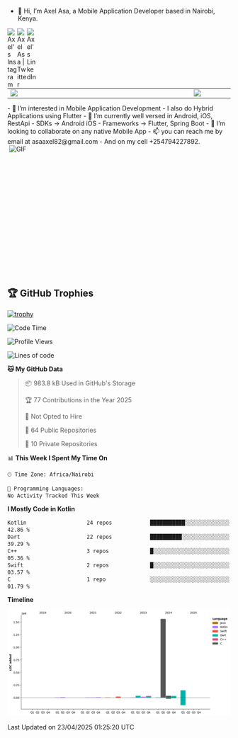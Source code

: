 - 👋 Hi, I’m Axel Asa, a Mobile Application Developer based in Nairobi, Kenya.
<a href="https://www.instagram.com/axelasa/">
  <img align="left" alt="Axel's Instagram" width="22px" src="https://raw.githubusercontent.com/hussainweb/hussainweb/main/icons/instagram.png" />
  <a href="https://twitter.com/AxelAsa2">
  <img align="left" alt="Axel Asa | Twitter" width="22px" src="https://github.com/axelasa/axelasa/assets/30687283/2ab6c0bf-ed70-4a43-9f18-c4e58536c612" />
</a>
<a href="https://www.linkedin.com/in/axel-asa-855203141/">
  <img align="left" alt="Axel's LinkedIn" width="22px" src="https://github.com/axelasa/axelasa/assets/30687283/8743ccf5-19b7-48f4-8224-f4179a837141" />
</a>





<br>
 
<center>
<table>
<tr>
<td><img width="400px" align="left" src="https://github-readme-stats.vercel.app/api?username=axelasa&count_private=true&show_icons=true&theme=dark&layout=compact" /></td>
<td><img width="380px" align="left" src="https://github-readme-stats.vercel.app/api/top-langs/?username=axelasa&hide=html&layout=compact&theme=dark" /></td>
</tr>
</table>
</center>
- 👀 I’m interested in Mobile Application Development
- I also do Hybrid Applications using Flutter
- 🌱 I’m currently well versed in Android, iOS, RestApi
- SDKs -> Android iOS
- Frameworks -> Flutter, Spring Boot
- 💞️ I’m looking to collaborate on any native Mobile App
- 📫 you can reach me by email at asaaxel82@gmail.com 
- And on my cell +254794227892.
 
 <img align="right" alt="GIF" src="https://github.com/abhisheknaiidu/abhisheknaiidu/blob/master/code.gif?raw=true" width="500" height="320" />
  
 ## 🏆 GitHub Trophies
  
 [![trophy](https://github-profile-trophy.vercel.app/?username=axelasa&theme=nord&column=2)](https://github.com/ryo-ma/github-profile-trophy)
 
 <!--START_SECTION:waka-->
![Code Time](http://img.shields.io/badge/Code%20Time-2%2C063%20hrs%2019%20mins-blue)

![Profile Views](http://img.shields.io/badge/Profile%20Views-0-blue)

![Lines of code](https://img.shields.io/badge/From%20Hello%20World%20I%27ve%20Written-1.9%20million%20lines%20of%20code-blue)

**🐱 My GitHub Data** 

> 📦 983.8 kB Used in GitHub's Storage 
 > 
> 🏆 77 Contributions in the Year 2025
 > 
> 🚫 Not Opted to Hire
 > 
> 📜 64 Public Repositories 
 > 
> 🔑 10 Private Repositories 
 > 
📊 **This Week I Spent My Time On** 

```text
🕑︎ Time Zone: Africa/Nairobi

💬 Programming Languages: 
No Activity Tracked This Week
```

**I Mostly Code in Kotlin** 

```text
Kotlin                   24 repos            ███████████░░░░░░░░░░░░░░   42.86 % 
Dart                     22 repos            ██████████░░░░░░░░░░░░░░░   39.29 % 
C++                      3 repos             █░░░░░░░░░░░░░░░░░░░░░░░░   05.36 % 
Swift                    2 repos             █░░░░░░░░░░░░░░░░░░░░░░░░   03.57 % 
C                        1 repo              ░░░░░░░░░░░░░░░░░░░░░░░░░   01.79 % 
```



**Timeline**

![Lines of Code chart](https://raw.githubusercontent.com/axelasa/axelasa/main/assets/bar_graph.png)


 Last Updated on 23/04/2025 01:25:20 UTC
<!--END_SECTION:waka-->

<!---
axelasa/axelasa is a ✨ special ✨ repository because its `README.md` (this file) appears on your GitHub profile.
You can click the Preview link to take a look at your changes.
--->
